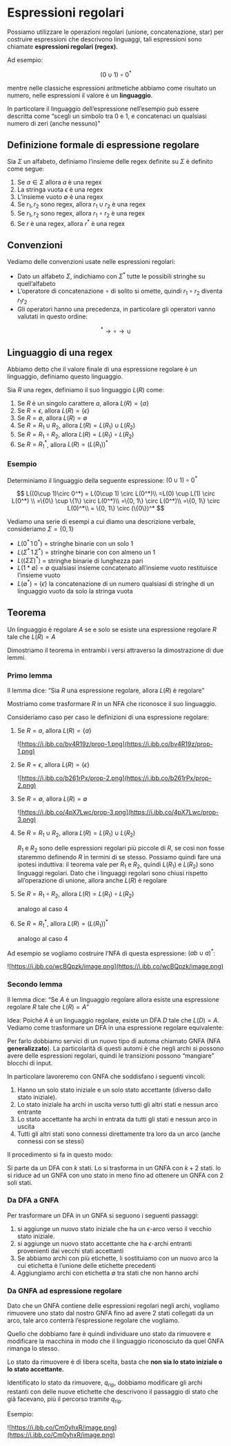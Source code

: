 ﻿# Espressioni regolari

Possiamo utilizzare le operazioni regolari (unione, concatenazione, star) per costruire espressioni che descrivono linguaggi, tali espressioni sono chiamate **espressioni regolari (regex)**.

Ad esempio:

$$
(0\cup 1) \circ 0^*
$$

mentre nelle classiche espressioni aritmetiche abbiamo come risultato un numero, nelle espressioni il valore è un **linguaggio**.

In particolare il linguaggio dell’espressione nell’esempio può essere descritta come “scegli un simbolo tra 0 e 1, e concatenaci un qualsiasi numero di zeri (anche nessuno)”

## Definizione formale di espressione regolare

Sia $\Sigma$ un alfabeto, definiamo l’insieme delle regex definite su $\Sigma$ è definito come segue:

1. Se $a \in \Sigma$ allora $a$ è una regex
2. La stringa vuota $\epsilon$ è una regex
3. L’insieme vuoto $\emptyset$ è una regex
4. Se $r_1, r_2$ sono regex, allora $r_1 \cup r_2$ è una regex
5. Se $r_1, r_2$ sono regex, allora $r_1 \circ r_2$ è una regex
6. Se $r$ è una regex, allora $r^*$ è una regex

## Convenzioni

Vediamo delle convenzioni usate nelle espressioni regolari:

- Dato un alfabeto $\Sigma$, indichiamo con $\Sigma^*$ tutte le possibili stringhe su quell’alfabeto
- L’operatore di concatenazione $\circ$ di solito si omette, quindi $r_1 \circ r_2$ diventa $r_1r_2$
- Gli operatori hanno una precedenza, in particolare gli operatori vanno valutati in questo ordine:

$$^* \to \circ \to \cup$$

## Linguaggio di una regex

Abbiamo detto che il valore finale di una espressione regolare è un linguaggio, definiamo questo linguaggio.

Sia $R$ una regex, definiamo il suo linguaggio $L(R)$ come:

1.  Se $R$ è un singolo carattere $a$, allora $L(R) = \{a\}$
2. Se $R = \epsilon$, allora $L(R) = \{\epsilon\}$
3. Se $R = \emptyset$, allora $L(R) = \emptyset$
4. Se $R = R_1 \cup R_2$, allora $L(R) = L(R_1) \cup L(R_2)$
5. Se $R = R_1 \circ R_2$, allora $L(R) = L(R_1) \circ L(R_2)$
6. Se $R = R_1^*$, allora $L(R) = (L(R_1))^*$

### Esempio

Determiniamo il linguaggio della seguente espressione: $(0 \cup 1) \circ 0^*$

$$
L((0\cup 1)\circ 0^*) = L(0\cup 1) \circ L(0^*)\\
=L(0) \cup L(1) \circ L(0^*) \\
=\{0\} \cup \{1\} \circ L(0^*)\\
=\{0, 1\} \circ L(0^*)\\
=\{0, 1\} \circ L(0)^*\\
= \{0, 1\} \circ (\{0\})^*
$$

Vediamo una serie di esempi a cui diamo una descrizione verbale, consideriamo $\Sigma=\{0, 1\}$

- $L(0^*\, 1\, 0^*)$ = stringhe binarie con un solo 1
- $L(\Sigma^*\, 1\, \Sigma^*)$ = stringhe binarie con con almeno un 1
- $L((\Sigma\Sigma)^*)$ = stringhe binarie di lunghezza pari
- $L(1*\emptyset)$ = $\emptyset$ qualsiasi insieme concatenato all’insieme vuoto restituisce l’insieme vuoto
- $L(\emptyset^*)$ = $\{\epsilon\}$ la concatenazione di un numero qualsiasi di stringhe di un linguaggio vuoto da solo la stringa vuota

## Teorema

Un linguaggio è regolare $A$ se e solo se esiste una espressione regolare $R$ tale che $L(R) = A$

 Dimostriamo il teorema in entrambi i versi attraverso la dimostrazione di due lemmi.

### Primo lemma

Il lemma dice: “Sia $R$ una espressione regolare, allora $L(R)$ è regolare”

Mostriamo come trasformare $R$ in un NFA che riconosce il suo linguaggio.

Consideriamo caso per caso le definizioni di una espressione regolare:

1.  Se $R=a$, allora $L(R) = \{a\}$
    
    ![https://i.ibb.co/bv4R19z/prop-1.png](https://i.ibb.co/bv4R19z/prop-1.png)
    
2. Se $R = \epsilon$, allora $L(R) = \{\epsilon\}$
    
    ![https://i.ibb.co/b261rPx/prop-2.png](https://i.ibb.co/b261rPx/prop-2.png)
    
3. Se $R = \emptyset$, allora $L(R) = \emptyset$
    
    ![https://i.ibb.co/4pX7Lwc/prop-3.png](https://i.ibb.co/4pX7Lwc/prop-3.png)
    
4. Se $R = R_1 \cup R_2$, allora $L(R) = L(R_1) \cup L(R_2)$
    
    $R_1$ e $R_2$ sono delle espressioni regolari più piccole di $R$, se così non fosse staremmo definendo $R$ in termini di se stesso. Possiamo quindi fare una ipotesi induttiva: il teorema vale per $R_1$ e $R_2$, quindi $L(R_1)$ e $L(R_2)$ sono linguaggi regolari. Dato che i linguaggi regolari sono chiusi rispetto all’operazione di unione, allora anche $L(R)$ è regolare
    
5. Se $R = R_1 \circ R_2$, allora $L(R) = L(R_1) \circ L(R_2)$
    
    analogo al caso 4
    
6. Se $R = R_1^*$, allora $L(R) = (L(R_1))^*$
    
    analogo al caso 4
    

Ad esempio se vogliamo costruire l’NFA di questa espressione: $(ab \cup a)^*$:

![https://i.ibb.co/wcBQpzk/image.png](https://i.ibb.co/wcBQpzk/image.png)

### Secondo lemma

Il lemma dice: “Se $A$ è un linguaggio regolare allora esiste una espressione regolare $R$ tale che $L(R) = A$”

Idea: Poiché $A$ è un linguaggio regolare, esiste un DFA $D$ tale che $L(D) = A$. Vediamo come trasformare un DFA in una espressione regolare equivalente:

Per farlo dobbiamo servici di un nuovo tipo di automa chiamato GNFA (NFA **generalizzato**). La particolarità di questi automi è che negli archi si possono avere delle espressioni regolari, quindi le transizioni possono “mangiare” blocchi di input.

In particolare lavoreremo con GNFA che soddisfano i seguenti vincoli:

1. Hanno un solo stato iniziale e un solo stato accettante (diverso dallo stato iniziale).
2. Lo stato iniziale ha archi in uscita verso tutti gli altri stati e nessun arco entrante
3. Lo stato accettante ha archi in entrata da tutti gli stati e nessun arco in uscita
4. Tutti gli altri stati sono connessi direttamente tra loro da un arco (anche connessi con se stessi)

Il procedimento si fa in questo modo:

Si parte da un DFA con $k$ stati. Lo si trasforma in un GNFA con $k+2$ stati. lo si riduce ad un GNFA con uno stato in meno fino ad ottenere un GNFA con 2 soli stati.

### Da DFA a GNFA

Per trasformare un DFA in un GNFA si seguono i seguenti passaggi:

1. si aggiunge un nuovo stato iniziale che ha un $\epsilon$-arco verso il vecchio stato iniziale.
2. si aggiunge un nuovo stato accettante che ha $\epsilon$-archi entranti provenienti dai vecchi stati accettanti
3. Se abbiamo archi con più etichette, li sostituiamo con un nuovo arco la cui etichetta è l’unione delle etichette precedenti
4. Aggiungiamo archi con etichetta $\emptyset$ tra stati che non hanno archi

### Da GNFA ad espressione regolare

Dato che un GNFA contiene delle espressioni regolari negli archi, vogliamo rimuovere uno stato dal nostro GNFA fino ad avere 2 stati collegati da un arco, tale arco conterrà l’espressione regolare che vogliamo.

Quello che dobbiamo fare è quindi individuare uno stato da rimuovere e modificare la macchina in modo che il linguaggio riconosciuto da quel GNFA rimanga lo stesso.

Lo stato da rimuovere è di libera scelta, basta che **non sia lo stato iniziale o lo stato accettante.**

Identificato lo stato da rimuovere, $q_{\text{rip}}$, dobbiamo modificare gli archi restanti con delle nuove etichette che descrivono il passaggio di stato che già facevano, più il percorso tramite $q_{\text{rip}}$.

Esempio:

![https://i.ibb.co/Cm0yhxR/image.png](https://i.ibb.co/Cm0yhxR/image.png)
